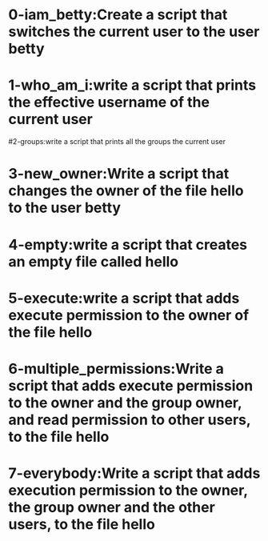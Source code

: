 # 0-iam_betty:Create a script that switches the current user to the user betty
# 1-who_am_i:write a script that prints the effective username of the current user
#2-groups:write a script that prints all the groups the current user
# 3-new_owner:Write a script that changes the owner of the file hello to the user betty
# 4-empty:write a script that creates an empty file called hello
# 5-execute:write a script that adds execute permission to the owner of the file hello
# 6-multiple_permissions:Write a script that adds execute permission to the owner and the group owner, and read permission to other users, to the file hello
# 7-everybody:Write a script that adds execution permission to the owner, the group owner and the other users, to the file hello
